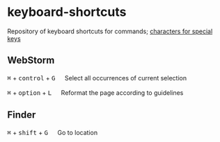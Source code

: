 keyboard-shortcuts
==================

Repository of keyboard shortcuts for commands; [characters for special keys](http://apple.stackexchange.com/questions/55727/where-can-i-find-the-unicode-symbols-for-mac-functional-keys-command-shift-e)


WebStorm
--------

<kbd>&#8984;</kbd> + <kbd>control</kbd> + <kbd>G</kbd> &#x3000; Select all occurrences of current selection

<kbd>&#8984;</kbd> + <kbd>option</kbd> + <kbd>L</kbd> &#x3000; Reformat the page according to guidelines


Finder
--------

<kbd>&#8984;</kbd> + <kbd>shift</kbd> + <kbd>G</kbd> &#x3000; Go to location
